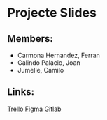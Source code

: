 # Projecte Slides
## Members:
- Carmona Hernandez, Ferran
- Galindo Palacio, Joan
- Jumelle, Camilo

## Links:
[Trello](https://trello.com/b/N3SmGsHp/slides)
[Figma](https://www.figma.com/team_invite/redeem/dt1SoKbELzHV4qiLvPgdO2)
[Gitlab](https://git.copernic.cat/cjumelle/slidescarmonagalindojumelle)
